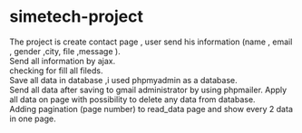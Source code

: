 # simetech-project
The project is create contact page , user send his information (name , email , gender ,city, file ,message ).<br>
Send all information by ajax.<br>
checking for fill all fileds.<br>
Save all data in database ,i used phpmyadmin as a database.<br>
Send all data after saving to gmail administrator by using phpmailer. 
Apply all data on page with possibility to delete any data from database.<br>
Adding pagination (page number) to read_data page and show every 2 data in one page. 
